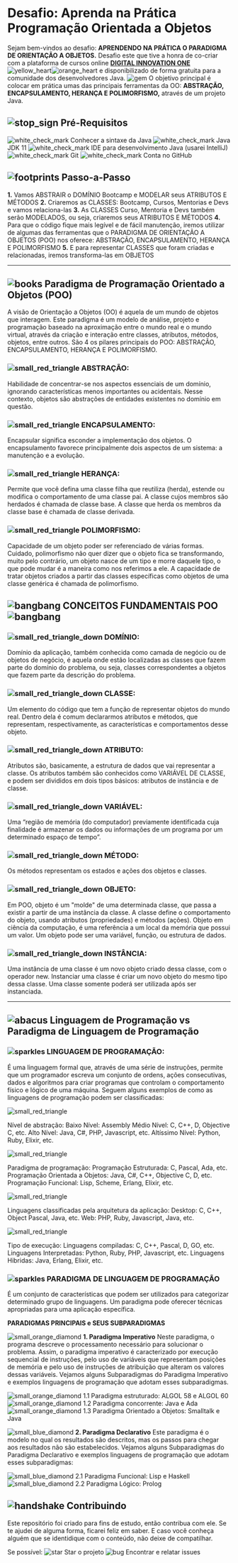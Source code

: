# Desafio: Aprenda na Prática Programação Orientada a Objetos

Sejam bem-vindos ao desafio: **APRENDENDO NA PRÁTICA O PARADIGMA DE ORIENTAÇÃO A OBJETOS.**
Desafio este que tive a honra de co-criar com a plataforma de cursos online **[DIGITAL INNOVATION ONE](https://web.digitalinnovation.one/)** ![yellow_heart](https://github.githubassets.com/images/icons/emoji/unicode/1f49b.png)![orange_heart](https://github.githubassets.com/images/icons/emoji/unicode/1f9e1.png) e disponibilizado de forma gratuita para a comunidade dos desenvolvedores Java.
![gem](https://github.githubassets.com/images/icons/emoji/unicode/1f48e.png) O objetivo principal é colocar em prática umas das principais ferramentas da OO: **ABSTRAÇÃO, ENCAPSULAMENTO, HERANÇA E POLIMORFISMO,** através de um projeto Java.

## ![stop_sign](https://github.githubassets.com/images/icons/emoji/unicode/1f6d1.png) Pré-Requisitos

![white_check_mark](https://github.githubassets.com/images/icons/emoji/unicode/2705.png) Conhecer a sintaxe da Java
![white_check_mark](https://github.githubassets.com/images/icons/emoji/unicode/2705.png) Java JDK 11
![white_check_mark](https://github.githubassets.com/images/icons/emoji/unicode/2705.png) IDE para desenvolvimento Java (usarei IntelliJ)
![white_check_mark](https://github.githubassets.com/images/icons/emoji/unicode/2705.png) Git
![white_check_mark](https://github.githubassets.com/images/icons/emoji/unicode/2705.png) Conta no GitHub

## ![footprints](https://github.githubassets.com/images/icons/emoji/unicode/1f463.png) Passo-a-Passo

**1.** Vamos ABSTRAIR o DOMÍNIO Bootcamp e MODELAR seus ATRIBUTOS E MÉTODOS
**2.** Criaremos as CLASSES: Bootcamp, Cursos, Mentorias e Devs e vamos relaciona-las
**3.** As CLASSES Curso, Mentoria e Devs também serão MODELADOS, ou seja, criaremos seus ATRIBUTOS E MÉTODOS
**4.** Para que o código fique mais legível e de fácil manutenção, iremos utilizar de algumas das ferramentas que o PARADIGMA DE ORIENTAÇÃO A OBJETOS (POO) nos oferece: ABSTRAÇÃO, ENCAPSULAMENTO, HERANÇA E POLIMORFISMO
**5.** E para representar CLASSES que foram criadas e relacionadas, iremos transforma-las em OBJETOS

------

## ![books](https://github.githubassets.com/images/icons/emoji/unicode/1f4da.png) Paradigma de Programação Orientado a Objetos (POO)

A visão de Orientação a Objetos (OO) é aquela de um mundo de objetos que interagem.
Este paradigma é um modelo de análise, projeto e programação baseado na aproximação entre o mundo real e o mundo virtual, através da criação e interação entre classes, atributos, métodos, objetos, entre outros.
São 4 os pilares principais do POO: ABSTRAÇÃO, ENCAPSULAMENTO, HERANÇA E POLIMORFISMO.

### ![small_red_triangle](https://github.githubassets.com/images/icons/emoji/unicode/1f53a.png) ABSTRAÇÃO:

Habilidade de concentrar-se nos aspectos essenciais de um domínio, ignorando características menos importantes ou acidentais. Nesse contexto, objetos são abstrações de entidades existentes no domínio em questão.

### ![small_red_triangle](https://github.githubassets.com/images/icons/emoji/unicode/1f53a.png) ENCAPSULAMENTO:

Encapsular significa esconder a implementação dos objetos. O encapsulamento favorece principalmente dois aspectos de um sistema: a manutenção e a evolução.

### ![small_red_triangle](https://github.githubassets.com/images/icons/emoji/unicode/1f53a.png) HERANÇA:

Permite que você defina uma classe filha que reutiliza (herda), estende ou modifica o comportamento de uma classe pai. A classe cujos membros são herdados é chamada de classe base. A classe que herda os membros da classe base é chamada de classe derivada.

### ![small_red_triangle](https://github.githubassets.com/images/icons/emoji/unicode/1f53a.png) POLIMORFISMO:

Capacidade de um objeto poder ser referenciado de várias formas. Cuidado, polimorfismo não quer dizer que o objeto fica se transformando, muito pelo contrário, um objeto nasce de um tipo e morre daquele tipo, o que pode mudar é a maneira como nos referimos a ele. A capacidade de tratar objetos criados a partir das classes específicas como objetos de uma classe genérica é chamada de polimorfismo.



## ![bangbang](https://github.githubassets.com/images/icons/emoji/unicode/203c.png) CONCEITOS FUNDAMENTAIS POO ![bangbang](https://github.githubassets.com/images/icons/emoji/unicode/203c.png)



### ![small_red_triangle_down](https://github.githubassets.com/images/icons/emoji/unicode/1f53b.png) DOMÍNIO:

Domínio da aplicação, também conhecida como camada de negócio ou de objetos de negócio, é aquela onde estão localizadas as classes que fazem parte do domínio do problema, ou seja, classes correspondentes a objetos que fazem parte da descrição do problema.

### ![small_red_triangle_down](https://github.githubassets.com/images/icons/emoji/unicode/1f53b.png) CLASSE:

Um elemento do código que tem a função de representar objetos do mundo real. Dentro dela é comum declararmos atributos e métodos, que representam, respectivamente, as características e comportamentos desse objeto.

### ![small_red_triangle_down](https://github.githubassets.com/images/icons/emoji/unicode/1f53b.png) ATRIBUTO:

Atributos são, basicamente, a estrutura de dados que vai representar a classe. Os atributos também são conhecidos como VARIÁVEL DE CLASSE, e podem ser divididos em dois tipos básicos: atributos de instância e de classe.

### ![small_red_triangle_down](https://github.githubassets.com/images/icons/emoji/unicode/1f53b.png) VARIÁVEL:

Uma “região de memória (do computador) previamente identificada cuja finalidade é armazenar os dados ou informações de um programa por um determinado espaço de tempo”.

### ![small_red_triangle_down](https://github.githubassets.com/images/icons/emoji/unicode/1f53b.png) MÉTODO:

Os métodos representam os estados e ações dos objetos e classes.

### ![small_red_triangle_down](https://github.githubassets.com/images/icons/emoji/unicode/1f53b.png) OBJETO:

Em POO, objeto é um "molde" de uma determinada classe, que passa a existir a partir de uma instância da classe. A classe define o comportamento do objeto, usando atributos (propriedades) e métodos (ações). Objeto em ciência da computação, é uma referência a um local da memória que possui um valor. Um objeto pode ser uma variável, função, ou estrutura de dados.

### ![small_red_triangle_down](https://github.githubassets.com/images/icons/emoji/unicode/1f53b.png) INSTÂNCIA:

Uma instância de uma classe é um novo objeto criado dessa classe, com o operador new. Instanciar uma classe é criar um novo objeto do mesmo tipo dessa classe. Uma classe somente poderá ser utilizada após ser instanciada.



------



## ![abacus](https://github.githubassets.com/images/icons/emoji/unicode/1f9ee.png) Linguagem de Programação vs Paradigma de Linguagem de Programação



### ![sparkles](https://github.githubassets.com/images/icons/emoji/unicode/2728.png) LINGUAGEM DE PROGRAMAÇÃO:

É uma linguagem formal que, através de uma série de instruções, permite que um programador escreva um conjunto de ordens, ações consecutivas, dados e algoritmos para criar programas que controlam o comportamento físico e lógico de uma máquina.
Seguem alguns exemplos de como as linguagens de programação podem ser classificadas:



![small_red_triangle](https://github.githubassets.com/images/icons/emoji/unicode/1f53a.png)

 Nível de abstração:
Baixo Nível: Assembly
Médio Nível: C, C++, D, Objective C, etc.
Alto Nível: Java, C#, PHP, Javascript, etc.
Altíssimo Nível: Python, Ruby, Elixir, etc.



![small_red_triangle](https://github.githubassets.com/images/icons/emoji/unicode/1f53a.png)

 Paradigma de programação:
Programação Estruturada: C, Pascal, Ada, etc.
Programação Orientada a Objetos: Java, C#, C++, Objective C, D, etc.
Programação Funcional: Lisp, Scheme, Erlang, Elixir, etc.



![small_red_triangle](https://github.githubassets.com/images/icons/emoji/unicode/1f53a.png)

 Linguagens classificadas pela arquitetura da aplicação:
Desktop: C, C++, Object Pascal, Java, etc.
Web: PHP, Ruby, Javascript, Java, etc.



![small_red_triangle](https://github.githubassets.com/images/icons/emoji/unicode/1f53a.png)

 Tipo de execução:
Linguagens compiladas: C, C++, Pascal, D, GO, etc.
Linguagens Interpretadas: Python, Ruby, PHP, Javascript, etc.
Linguagens Hibridas: Java, Erlang, Elixir, etc.

### ![sparkles](https://github.githubassets.com/images/icons/emoji/unicode/2728.png) PARADIGMA DE LINGUAGEM DE PROGRAMAÇÃO

É um conjunto de características que podem ser utilizados para categorizar determinado grupo de linguagens. Um paradigma pode oferecer técnicas apropriadas para uma aplicação específica.

**PARADIGMAS PRINCIPAIS e SEUS SUBPARADIGMAS**

![small_orange_diamond](https://github.githubassets.com/images/icons/emoji/unicode/1f538.png) **1. Paradigma Imperativo**
Neste paradigma, o programa descreve o processamento necessário para solucionar o problema. Assim, o paradigma imperativo é caracterizado por execução sequencial de instruções, pelo uso de variáveis que representam posições de memória e pelo uso de instruções de atribuição que alteram os valores dessas variáveis.
Vejamos alguns Subparadigmas do Paradigma Imperativo e exemplos linguagens de programação que adotam esses subparadigmas.

![small_orange_diamond](https://github.githubassets.com/images/icons/emoji/unicode/1f538.png) 1.1 Paradigma estruturado: ALGOL 58 e ALGOL 60
![small_orange_diamond](https://github.githubassets.com/images/icons/emoji/unicode/1f538.png) 1.2 Paradigma concorrente: Java e Ada
![small_orange_diamond](https://github.githubassets.com/images/icons/emoji/unicode/1f538.png) 1.3 Paradigma Orientado a Objetos: Smalltalk e Java

![small_blue_diamond](https://github.githubassets.com/images/icons/emoji/unicode/1f539.png) **2. Paradigma Declarativo**
Este paradigma é o modelo no qual os resultados são descritos, mas os passos para chegar aos resultados não são estabelecidos.
Vejamos alguns Subparadigmas do Paradigma Declarativo e exemplos linguagens de programação que adotam esses subparadigmas:

![small_blue_diamond](https://github.githubassets.com/images/icons/emoji/unicode/1f539.png) 2.1 Paradigma Funcional: Lisp e Haskell
![small_blue_diamond](https://github.githubassets.com/images/icons/emoji/unicode/1f539.png) 2.2 Paradigma Lógico: Prolog



## ![handshake](https://github.githubassets.com/images/icons/emoji/unicode/1f91d.png) Contribuindo

Este repositório foi criado para fins de estudo, então contribua com ele.
Se te ajudei de alguma forma, ficarei feliz em saber. E caso você conheça alguém que se identidique com o conteúdo, não deixe de compatilhar.

Se possível:
![star](https://github.githubassets.com/images/icons/emoji/unicode/2b50.png) Star o projeto
![bug](https://github.githubassets.com/images/icons/emoji/unicode/1f41b.png) Encontrar e relatar issues